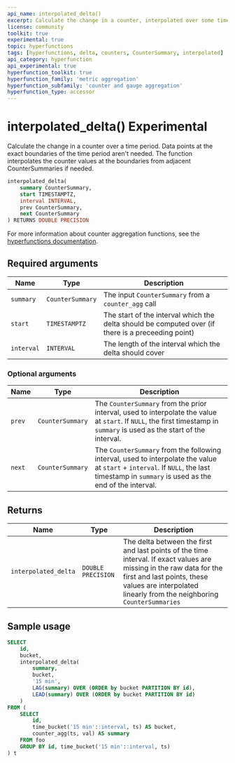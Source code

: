 ```yaml
---
api_name: interpolated_delta()
excerpt: Calculate the change in a counter, interpolated over some time period
license: community
toolkit: true
experimental: true
topic: hyperfunctions
tags: [hyperfunctions, delta, counters, CounterSummary, interpolated]
api_category: hyperfunction
api_experimental: true
hyperfunction_toolkit: true
hyperfunction_family: 'metric aggregation'
hyperfunction_subfamily: 'counter and gauge aggregation'
hyperfunction_type: accessor
---
```


# interpolated_delta() <tag type="toolkit" content="Toolkit" /><tag type="experimental-toolkit">Experimental</tag>
Calculate the change in a counter over a time period. Data points at the exact
boundaries of the time period aren't needed. The function interpolates the
counter values at the boundaries from adjacent CounterSummaries if needed.

```sql
interpolated_delta(
    summary CounterSummary,
    start TIMESTAMPTZ,
    interval INTERVAL,
    prev CounterSummary,
    next CounterSummary
) RETURNS DOUBLE PRECISION
```

For more information about counter aggregation functions, see the
[hyperfunctions documentation][hyperfunctions-counter-agg].

## Required arguments

|Name|Type|Description|
|-|-|-|
|`summary`|`CounterSummary`|The input `CounterSummary` from a `counter_agg` call|
|`start`|`TIMESTAMPTZ`|The start of the interval which the delta should be computed over (if there is a preceeding point)|
|`interval`|`INTERVAL`|The length of the interval which the delta should cover|

### Optional arguments

|Name|Type|Description|
|-|-|-|
|`prev`|`CounterSummary`|The `CounterSummary` from the prior interval, used to interpolate the value at `start`. If `NULL`, the first timestamp in `summary` is used as the start of the interval.|
|`next`|`CounterSummary`|The `CounterSummary` from the following interval, used to interpolate the value at `start` + `interval`. If `NULL`, the last timestamp in `summary` is used as the end of the interval.|
## Returns

|Name|Type|Description|
|-|-|-|
|`interpolated_delta`|`DOUBLE PRECISION`|The delta between the first and last points of the time interval. If exact values are missing in the raw data for the first and last points, these values are interpolated linearly from the neighboring `CounterSummaries`|

## Sample usage

```sql
SELECT
    id,
    bucket,
    interpolated_delta(
        summary,
        bucket,
        '15 min',
        LAG(summary) OVER (ORDER by bucket PARTITION BY id),
        LEAD(summary) OVER (ORDER by bucket PARTITION BY id)
    )
FROM (
    SELECT
        id,
        time_bucket('15 min'::interval, ts) AS bucket,
        counter_agg(ts, val) AS summary
    FROM foo
    GROUP BY id, time_bucket('15 min'::interval, ts)
) t
```


[hyperfunctions-counter-agg]: /timescaledb/:currentVersion:/how-to-guides/hyperfunctions/counter-aggregation/
